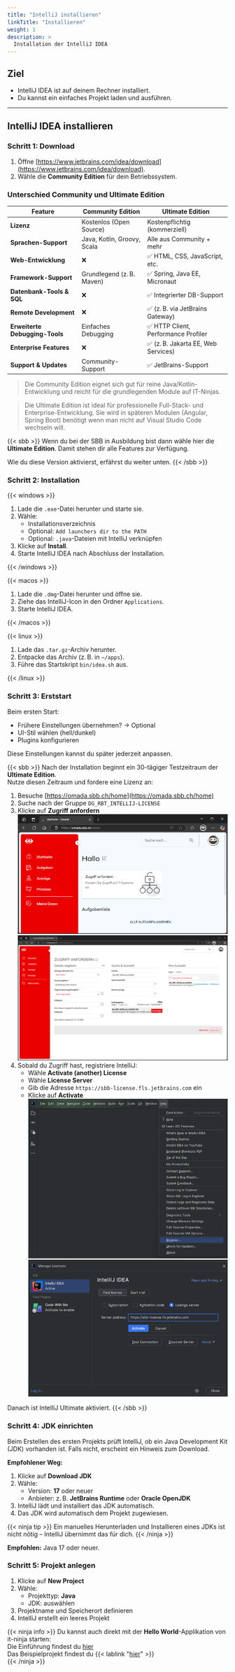 ```yaml
---
title: "IntelliJ installieren"
linkTitle: "Installieren"
weight: 1
description: >
  Installation der IntelliJ IDEA
---
```


## Ziel

- IntelliJ IDEA ist auf deinem Rechner installiert.
- Du kannst ein einfaches Projekt laden und ausführen.

---

## IntelliJ IDEA installieren

### Schritt 1: Download

1. Öffne [https://www.jetbrains.com/idea/download](https://www.jetbrains.com/idea/download).
2. Wähle die **Community Edition** für dein Betriebssystem.

### Unterschied Community und Ultimate Edition

| Feature                        | Community Edition           | Ultimate Edition                     |
| ------------------------------ | --------------------------- | ------------------------------------ |
| **Lizenz**                     | Kostenlos (Open Source)     | Kostenpflichtig (kommerziell)        |
| **Sprachen-Support**           | Java, Kotlin, Groovy, Scala | Alle aus Community + mehr            |
| **Web-Entwicklung**            | ❌                          | ✅ HTML, CSS, JavaScript, etc.       |
| **Framework-Support**          | Grundlegend (z. B. Maven)   | ✅ Spring, Java EE, Micronaut        |
| **Datenbank-Tools & SQL**      | ❌                          | ✅ Integrierter DB-Support           |
| **Remote Development**         | ❌                          | ✅ (z. B. via JetBrains Gateway)     |
| **Erweiterte Debugging-Tools** | Einfaches Debugging         | ✅ HTTP Client, Performance Profiler |
| **Enterprise Features**        | ❌                          | ✅ (z. B. Jakarta EE, Web Services)  |
| **Support & Updates**          | Community-Support           | ✅ JetBrains-Support                 |

> Die Community Edition eignet sich gut für reine Java/Kotlin-Entwicklung und reicht für die grundlegenden Module auf IT-Ninjas.

> Die Ultimate Edition ist ideal für professionelle Full-Stack- und Enterprise-Entwicklung. Sie wird in späteren Modulen (Angular, Spring Boot) benötigt wenn man nicht auf Visual Studio Code wechseln will.

{{< sbb >}}
Wenn du bei der SBB in Ausbildung bist dann wähle hier die **Ultimate Edition**. Damit stehen dir alle Features zur
Verfügung.

Wie du diese Version aktivierst, erfährst du weiter unten.
{{< /sbb >}}

### Schritt 2: Installation

{{< windows >}}

1. Lade die `.exe`-Datei herunter und starte sie.
2. Wähle:
   - Installationsverzeichnis
   - Optional: `Add launchers dir to the PATH`
   - Optional: `.java`-Dateien mit IntelliJ verknüpfen
3. Klicke auf **Install**.
4. Starte IntelliJ IDEA nach Abschluss der Installation.

{{< /windows >}}

{{< macos >}}

1. Lade die `.dmg`-Datei herunter und öffne sie.
2. Ziehe das IntelliJ-Icon in den Ordner `Applications`.
3. Starte IntelliJ IDEA.

{{< /macos >}}

{{< linux >}}

1. Lade das `.tar.gz`-Archiv herunter.
2. Entpacke das Archiv (z. B. in `~/apps`).
3. Führe das Startskript `bin/idea.sh` aus.

{{< /linux >}}

### Schritt 3: Erststart

Beim ersten Start:

- Frühere Einstellungen übernehmen? → Optional
- UI-Stil wählen (hell/dunkel)
- Plugins konfigurieren

Diese Einstellungen kannst du später jederzeit anpassen.

{{< sbb >}}
Nach der Installation beginnt ein 30-tägiger Testzeitraum der **Ultimate Edition**.  
Nutze diesen Zeitraum und fordere eine Lizenz an:

1. Besuche [https://omada.sbb.ch/home](https://omada.sbb.ch/home)
2. Suche nach der Gruppe `DG_RBT_INTELLIJ-LICENSE`
3. Klicke auf **Zugriff anfordern**  
   ![Omada](./images/omada.png)  
   ![Omada Zugriff](./images/omada_zugriff.png)
4. Sobald du Zugriff hast, registriere IntelliJ:
   - Wähle **Activate (another) License**
   - Wähle **License Server**
   - Gib die Adresse `https://sbb-license.fls.jetbrains.com` ein
   - Klicke auf **Activate**  
     ![IntelliJ Register](./images/intellij_register.png)  
     ![IntelliJ Register Schritt 2](./images/intellij_register1.png)

Danach ist IntelliJ Ultimate aktiviert.
{{< /sbb >}}

### Schritt 4: JDK einrichten

Beim Erstellen des ersten Projekts prüft IntelliJ, ob ein Java Development Kit (JDK) vorhanden ist. Falls nicht, erscheint ein Hinweis zum Download.

**Empfohlener Weg:**

1. Klicke auf **Download JDK**
2. Wähle:
   - Version: **17** oder neuer
   - Anbieter: z. B. **JetBrains Runtime** oder **Oracle OpenJDK**
3. IntelliJ lädt und installiert das JDK automatisch.
4. Das JDK wird automatisch dem Projekt zugewiesen.

{{< ninja tip >}}
Ein manuelles Herunterladen und Installieren eines JDKs ist nicht nötig – IntelliJ übernimmt das für dich.
{{< /ninja >}}

**Empfohlen:** Java 17 oder neuer.

### Schritt 5: Projekt anlegen

1. Klicke auf **New Project**
2. Wähle:
   - Projekttyp: **Java**
   - JDK: auswählen
3. Projektname und Speicherort definieren
4. IntelliJ erstellt ein leeres Projekt

{{< ninja info >}}
Du kannst auch direkt mit der **Hello World**-Applikation von it-ninja starten:  
Die Einführung findest du [hier](../../../../02_java/03_java-grundlagen/01_java_intro)  
Das Beispielprojekt findest du
{{< lablink "[hier](../../../../../labs/02_java/03_java-grundlagen/00_simple-hello-world/)" >}}  
{{< /ninja >}}
